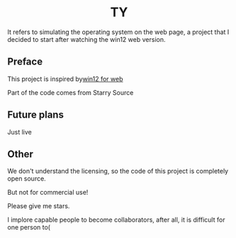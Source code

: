 <h1 align="center">TY</h1>

It refers to simulating the operating system on the web page, a project that I decided to start after watching the win12 web version.

## Preface

This project is inspired by[win12 for web](https://github.com/tjy-gitnub/win12)

Part of the code comes from Starry Source

## Future plans

Just live

## Other
We don't understand the licensing, so the code of this project is completely open source.

But not for commercial use!

Please give me stars.

I implore capable people to become collaborators, after all, it is difficult for one person to(